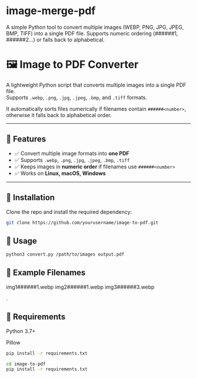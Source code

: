 # image-merge-pdf
A simple Python tool to convert multiple images (WEBP, PNG, JPG, JPEG, BMP, TIFF) into a single PDF file. Supports numeric ordering (######1, ######2...) or falls back to alphabetical.


# 🖼️ Image to PDF Converter

A lightweight Python script that converts multiple images into a single PDF file.  
Supports `.webp`, `.png`, `.jpg`, `.jpeg`, `.bmp`, and `.tiff` formats.  

It automatically sorts files numerically if filenames contain `######<number>`,  
otherwise it falls back to alphabetical order.

---

## 🚀 Features
- ✅ Convert multiple image formats into **one PDF**
- ✅ Supports `.webp`, `.png`, `.jpg`, `.jpeg`, `.bmp`, `.tiff`
- ✅ Keeps images in **numeric order** if filenames use `######<number>`
- ✅ Works on **Linux, macOS, Windows**

---

## 🔧 Installation
Clone the repo and install the required dependency:

```bash
git clone https://github.com/yourusername/image-to-pdf.git
```
## 📂 Usage

```bash
python3 convert.py /path/to/images output.pdf
```

## 📜 Example Filenames
img1######1.webp 
img2######1.webp 
img3######3.webp 

.

## 📝 Requirements

Python 3.7+

Pillow
```bash
pip install -r requirements.txt

```
```bash
cd image-to-pdf
pip install -r requirements.txt
```
